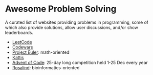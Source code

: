 # Awesome Problem Solving

A curated list of websites providing problems in programming, some of which also provide solutions, allow user discussions, and/or show leaderboards.

- [LeetCode](https://leetcode.com/)
- [Codewars](https://www.codewars.com/dashboard)
- [Project Euler](https://projecteuler.net/): math-oriented
- [Kattis](https://open.kattis.com/)
- [Advent of Code](https://adventofcode.com/): 25-day long competition held 1-25 Dec every year
- [Rosalind](rosalind.info/): bioinformatics-oriented